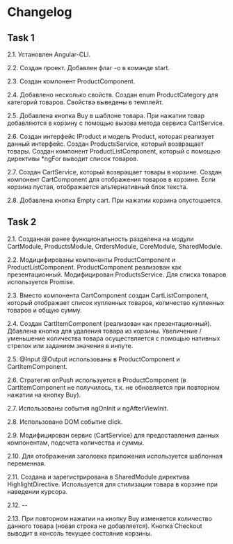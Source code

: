 # Changelog

## Task 1
2.1. Установлен Angular-CLI.

2.2. Создан проект. Добавлен флаг -o в команде start.

2.3. Создан компонент ProductComponent.

2.4. Добавлено несколько свойств. Создан enum ProductCategory для категорий товаров. Свойства выведены в темплейт.

2.5. Добавлена кнопка Buy в шаблоне товара. При нажатии товар добавляются в корзину с помощью вызова метода сервиса CartService.

2.6. Создан интерфейс IProduct и модель Product, которая реализует данный интерфейс. Создан ProductsService, который возвращает товары. Создан компонент ProductListComponent, который c помощью директивы *ngFor выводит список товаров.

2.7. Создан CartService, который возвращает товары в корзине. Создан компонент CartComponent для отображения товаров в корзине. Если корзина пустая, отображается альтернативный блок текста.

2.8. Добавлена кнопка Empty cart. При нажатии корзина опустошается.

## Task 2
2.1. Созданная ранее функциональность разделена на модули CartModule, ProductsModule, OrdersModule, CoreModule, SharedModule.

2.2. Модицифированы компоненты ProductComponent и ProductListComponent. ProductComponent реализован как презентационный. Модифицирован ProductsService. Для списка товаров используется Promise.

2.3. Вместо компонента CartComponent создан CartListComponent, который отображает список купленных товаров, количество купленных товаров и общую сумму. 

2.4. Создан CartItemComponent (реализован как презентационный). Дбавлена кнопка для удаления товара из корзины. Увеличение / уменьшение количества товара осуществляется с помощью нативных стрелок или заданием значения в инпуте.

2.5. @Input @Output использованы в ProductComponent и CartItemComponent.

2.6. Стратегия onPush используется в ProductComponent (в CartItemComponent не получилось, т.к. не обновляется при повторном нажатии на кнопку Buy). 

2.7. Использованы события ngOnInit и ngAfterViewInit.

2.8. Использовано DOM событие click.

2.9. Модифицирован сервис (CartService) для предоставления данных компонентам, подсчета количества и суммы.

2.10. Для отображения заголовка приложения используется шаблонная переменная.

2.11. Создана и зарегистрирована в SharedModule директива HighlightDirective. Используется для стилизации товара в корзине при наведении курсора.

2.12. --

2.13. При повторном нажатии на кнопку Buy изменяется количество данного товара (новая строка не добавляется). Кнопка Checkout выводит в консоль текущее состояние корзины.
